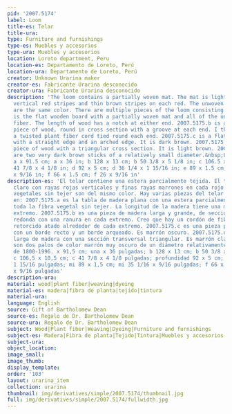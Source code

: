 ```yaml
---
pid: '2007.5174'
label: Loom
title-es: Telar
title-ura:
type: Furniture and furnishings
type-es: Muebles y accesorios
type-ura: Muebles y accesorios
location: Loreto department, Peru
location-es: Departamento de Loreto, Perú
location-ura: Departamento de Loreto, Perú
creator: Unknown Urarina maker
creator-es: Fabricante Urarina desconocido
creator-ura: Fabricante Urarina desconocido
description: 'The loom contains a partially woven mat. The mat is light natural with
  vertical red stripes and thin brown stripes on each red. The unwoven plant fibers
  are the same color. There are multiple pieces of the loom consisting of: 2007.5175.a
  is the flat wooden board with a partially woven mat and all of the unwoven plant
  fiber. The length of wood has a notch at either end. 2007.5175.b is a large, long
  piece of wood, round in cross section with a groove at each end. I think there is
  a twisted plant fiber cord tied round each end. 2007.5175.c is a flat piece of wood
  with a straight edge and an arched edge. It is dark brown. 2007.5175.d is a long
  piece of wood with a triangular cross section. It is light brown. 2007.5175.e,f
  are two very dark brown sticks of a relatively small diameter.&nbsp;Late 1800s-1996.
  a x 91.5 cm; a x 36 in; b 128 x 13 cm; b 50 3/8 x 5 1/8 in; c 106.5 x 10.5 cm; c
  41 7/8 x 4 1/8 in; d 92 x 5 cm; d 36 1/4 x 1 15/16 in; e 89 x 1.5 cm; e 35 1/16
  x 9/16 in; f 66 x 1.5 cm; f 26 x 9/16 in'
description-es: 'El telar contiene una estera parcialmente tejida. El tapete es natural
  claro con rayas rojas verticales y finas rayas marrones en cada rojo. Las fibras
  vegetales sin tejer son del mismo color. Hay varias piezas del telar que consisten
  en: 2007.5175.a es la tabla de madera plana con una estera parcialmente tejida y
  toda la fibra vegetal sin tejer. La longitud de la madera tiene una muesca en cada
  extremo. 2007.5175.b es una pieza de madera larga y grande, de sección transversal
  redonda con una ranura en cada extremo. Creo que hay un cordón de fibra vegetal
  retorcido atado alrededor de cada extremo. 2007.5175.c es una pieza plana de madera
  con un borde recto y un borde arqueado. Es marrón oscuro. 2007.5175.d es una pieza
  larga de madera con una sección transversal triangular. Es marrón claro. 2007.5175.e,f
  son dos palos de color marrón muy oscuro de un diámetro relativamente pequeño. Finales
  de 1800-1996. x 91,5 cm; una x 36 pulgadas; b 128 x 13 cm; b 50 3/8 x 5 1/8 pulgadas;
  c 106,5 x 10,5 cm; c 41 7/8 x 4 1/8 pulgadas; profundidad 92 x 5 cm; d 36 1/4 x
  1 15/16 pulgadas; mi 89 x 1,5 cm; mi 35 1/16 x 9/16 pulgadas; f 66 x 1,5 cm; f 26
  x 9/16 pulgadas'
description-ura:
material: wood|plant fiber|weaving|dyeing
material-es: madera|fibra de planta|tejido|tintura
material-ura:
language: English
source: Gift of Bartholomew Dean
source-es: Regalo de Dr. Bartholomew Dean
source-ura: Regalo de Dr. Bartholomew Dean
subject: Wood|Plant fiber|Weaving|Dyeing|Furniture and furnishings
subject-es: Madera|Fibra de planta|Tejido|Tintura|Muebles y accesorios
subject-ura:
object_location:
image_small:
image_thumb:
display_template:
order: '103'
layout: urarina_item
collection: urarina
thumbnail: img/derivatives/simple/2007.5174/thumbnail.jpg
full: img/derivatives/simple/2007.5174/fullwidth.jpg
---
```

